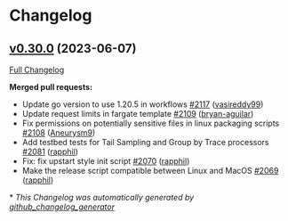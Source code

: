 # Changelog

## [v0.30.0](https://github.com/aws-observability/aws-otel-collector/tree/v0.30.0) (2023-06-07)

[Full Changelog](https://github.com/aws-observability/aws-otel-collector/compare/v0.29.1...v0.30.0)

**Merged pull requests:**

- Update go version to use 1.20.5 in workflows [\#2117](https://github.com/aws-observability/aws-otel-collector/pull/2117) ([vasireddy99](https://github.com/vasireddy99))
- Update request limits in fargate template [\#2109](https://github.com/aws-observability/aws-otel-collector/pull/2109) ([bryan-aguilar](https://github.com/bryan-aguilar))
- Fix permissions on potentially sensitive files in linux packaging scripts [\#2108](https://github.com/aws-observability/aws-otel-collector/pull/2108) ([Aneurysm9](https://github.com/Aneurysm9))
- Add testbed tests for Tail Sampling and Group by Trace processors [\#2081](https://github.com/aws-observability/aws-otel-collector/pull/2081) ([rapphil](https://github.com/rapphil))
- Fix: fix upstart style init script [\#2070](https://github.com/aws-observability/aws-otel-collector/pull/2070) ([rapphil](https://github.com/rapphil))
- Make the release script compatible between Linux and MacOS [\#2069](https://github.com/aws-observability/aws-otel-collector/pull/2069) ([rapphil](https://github.com/rapphil))

\* *This Changelog was automatically generated by [github_changelog_generator](https://github.com/github-changelog-generator/github-changelog-generator)*

